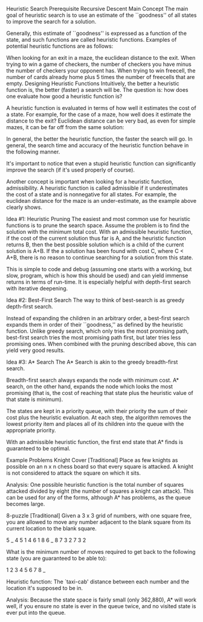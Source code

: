 Heuristic Search
Prerequisite
Recursive Descent
Main Concept
The main goal of heuristic search is to use an estimate of the ``goodness'' of all states to improve the search for a solution.

Generally, this estimate of ``goodness'' is expressed as a function of the state, and such functions are called heuristic functions. Examples of potential heuristic functions are as follows:

When looking for an exit in a maze, the euclidean distance to the exit.
When trying to win a game of checkers, the number of checkers you have minus the number of checkers your opponent has.
When trying to win freecell, the number of cards already home plus 5 times the number of freecells that are empty.
Designing Heuristic Functions
Intuitively, the better a heuristic function is, the better (faster) a search will be. The question is: how does one evaluate how good a heuristic function is?

A heuristic function is evaluated in terms of how well it estimates the cost of a state. For example, for the case of a maze, how well does it estimate the distance to the exit? Euclidean distance can be very bad, as even for simple mazes, it can be far off from the same solution:


In general, the better the heuristic function, the faster the search will go. In general, the search time and accuracy of the heuristic function behave in the following manner.

It's important to notice that even a stupid heuristic function can significantly improve the search (if it's used properly of course).

Another concept is important when looking for a heuristic function, admissibility. A heuristic function is called admissible if it underestimates the cost of a state and is nonnegative for all states. For example, the euclidean distance for the maze is an under-estimate, as the example above clearly shows.

Idea #1: Heuristic Pruning
The easiest and most common use for heuristic functions is to prune the search space. Assume the problem is to find the solution with the minimum total cost. With an admissible heuristic function, if the cost of the current solution thus far is A, and the heuristic function returns B, then the best possible solution which is a child of the current solution is A+B. If the a solution has been found with cost C, where C < A+B, there is no reason to continue searching for a solution from this state.

This is simple to code and debug (assuming one starts with a working, but slow, program, which is how this should be used) and can yield immense returns in terms of run-time. It is especially helpful with depth-first search with iterative deepening.

Idea #2: Best-First Search
The way to think of best-search is as greedy depth-first search.

Instead of expanding the children in an arbitrary order, a best-first search expands them in order of their ``goodness,'' as defined by the heuristic function. Unlike greedy search, which only tries the most promising path, best-first search tries the most promising path first, but later tries less promising ones. When combined with the pruning described above, this can yield very good results.

Idea #3: A* Search
The A* Search is akin to the greedy breadth-first search.

Breadth-first search always expands the node with minimum cost. A* search, on the other hand, expands the node which looks the most promising (that is, the cost of reaching that state plus the heuristic value of that state is minimum).

The states are kept in a priority queue, with their priority the sum of their cost plus the heuristic evaluation. At each step, the algorithm removes the lowest priority item and places all of its children into the queue with the appropriate priority.

With an admissible heuristic function, the first end state that A* finds is guaranteed to be optimal.

Example Problems
Knight Cover [Traditional]
Place as few knights as possible on an n x n chess board so that every square is attacked. A knight is not considered to attack the square on which it sits.

Analysis: One possible heuristic function is the total number of squares attacked divided by eight (the number of squares a knight can attack). This can be used for any of the forms, although A* has problems, as the queue becomes large.

8-puzzle [Traditional]
Given a 3 x 3 grid of numbers, with one square free, you are allowed to move any number adjacent to the blank square from its current location to the blank square.

5 _ 4    5 1 4
6 1 8    6 _ 8 
7 3 2    7 3 2

What is the minimum number of moves required to get back to the following state (you are guaranteed to be able to):

1 2 3
4 5 6
7 8 _

Heuristic function: The `taxi-cab' distance between each number and the location it's supposed to be in.

Analysis: Because the state space is fairly small (only 362,880), A* will work well, if you ensure no state is ever in the queue twice, and no visited state is ever put into the queue.